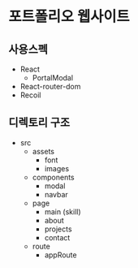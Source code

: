 # 포트폴리오 웹사이트

## 사용스펙

- React
  - PortalModal
- React-router-dom
- Recoil

## 디렉토리 구조

- src
  - assets
    - font
    - images
  - components
    - modal
    - navbar
  - page
    - main (skill)
    - about
    - projects
    - contact
  - route
    - appRoute
